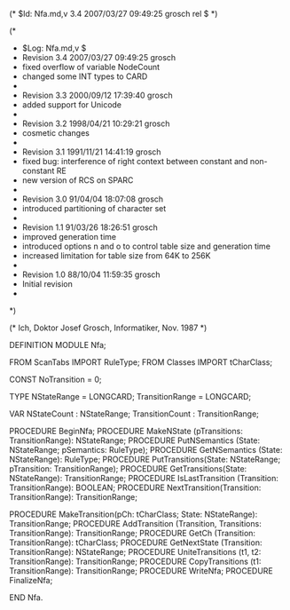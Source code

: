 (* $Id: Nfa.md,v 3.4 2007/03/27 09:49:25 grosch rel $ *)

(*
 * $Log: Nfa.md,v $
 * Revision 3.4  2007/03/27 09:49:25  grosch
 * fixed overflow of variable NodeCount
 * changed some INT types to CARD
 *
 * Revision 3.3  2000/09/12 17:39:40  grosch
 * added support for Unicode
 *
 * Revision 3.2  1998/04/21 10:29:21  grosch
 * cosmetic changes
 *
 * Revision 3.1  1991/11/21 14:41:19  grosch
 * fixed bug: interference of right context between constant and non-constant RE
 * new version of RCS on SPARC
 *
 * Revision 3.0  91/04/04  18:07:08  grosch
 * introduced partitioning of character set
 * 
 * Revision 1.1  91/03/26  18:26:51  grosch
 * improved generation time
 * introduced options n and o to control table size and generation time
 * increased limitation for table size from 64K to 256K
 * 
 * Revision 1.0  88/10/04  11:59:35  grosch
 * Initial revision
 * 
 *)

(* Ich, Doktor Josef Grosch, Informatiker, Nov. 1987 *)

DEFINITION MODULE Nfa;

FROM ScanTabs	IMPORT	RuleType;
FROM Classes	IMPORT	tCharClass;

CONST
   NoTransition		= 0;

TYPE
   NStateRange		= LONGCARD;
   TransitionRange	= LONGCARD;

VAR
   NStateCount		: NStateRange;
   TransitionCount	: TransitionRange;

PROCEDURE BeginNfa;
PROCEDURE MakeNState	(pTransitions: TransitionRange): NStateRange;
PROCEDURE PutNSemantics	(State: NStateRange; pSemantics: RuleType);
PROCEDURE GetNSemantics	(State: NStateRange): RuleType;
PROCEDURE PutTransitions(State: NStateRange; pTransition: TransitionRange);
PROCEDURE GetTransitions(State: NStateRange): TransitionRange;
PROCEDURE IsLastTransition
			(Transition: TransitionRange): BOOLEAN;
PROCEDURE NextTransition(Transition: TransitionRange): TransitionRange;

PROCEDURE MakeTransition(pCh: tCharClass; State: NStateRange): TransitionRange;
PROCEDURE AddTransition	(Transition, Transitions: TransitionRange): TransitionRange;
PROCEDURE GetCh		(Transition: TransitionRange): tCharClass;
PROCEDURE GetNextState	(Transition: TransitionRange): NStateRange;
PROCEDURE UniteTransitions
			(t1, t2: TransitionRange): TransitionRange;
PROCEDURE CopyTransitions
			(t1: TransitionRange): TransitionRange;
PROCEDURE WriteNfa;
PROCEDURE FinalizeNfa;

END Nfa.
